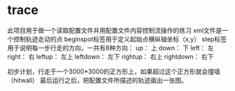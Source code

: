 # trace

此项目用于做一个读取配置文件并用配置文件内容控制流操作的练习
xml文件是一个控制轨迹走动的点
beginspot标签用于定义起始点横纵轴坐标（x,y）
step标签用于说明每一步行走的方向，一共有8种方向：
up：            上
down：          下
left：          左
right：         右
leftup：        左上
leftdown：      左下
rightup：       右上
rightdown：     右下


初步计划，行走于一个3000*3000的正方形上，如果超过这个正方形就会撞墙（hitwall）
最后运行之后，把配置文件所描述的轨迹画出一张图。